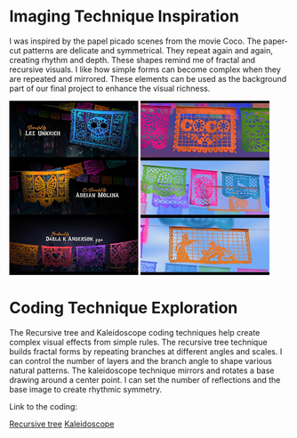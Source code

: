 # Imaging Technique Inspiration
I was inspired by the papel picado scenes from the movie Coco. The paper-cut patterns are delicate and symmetrical. They repeat again and again, creating rhythm and depth. These shapes remind me of fractal and recursive visuals. I like how simple forms can become complex when they are repeated and mirrored. These elements can be used as the background part of our final project to enhance the visual richness.

![Image of coco1](readmeImages/coco1.png)
![Image of coco2](readmeImages/coco2.png)

# Coding Technique Exploration
The Recursive tree and Kaleidoscope coding techniques help create complex visual effects from simple rules. The recursive tree technique builds fractal forms by repeating branches at different angles and scales. I can control the number of layers and the branch angle to shape various natural patterns. The kaleidoscope technique mirrors and rotates a base drawing around a center point. I can set the number of reflections and the base image to create rhythmic symmetry.

Link to the coding: 

[Recursive tree](https://p5js.org/examples/repetition-recursive-tree/)
[Kaleidoscope](https://p5js.org/examples//repetition-kaleidoscope/)